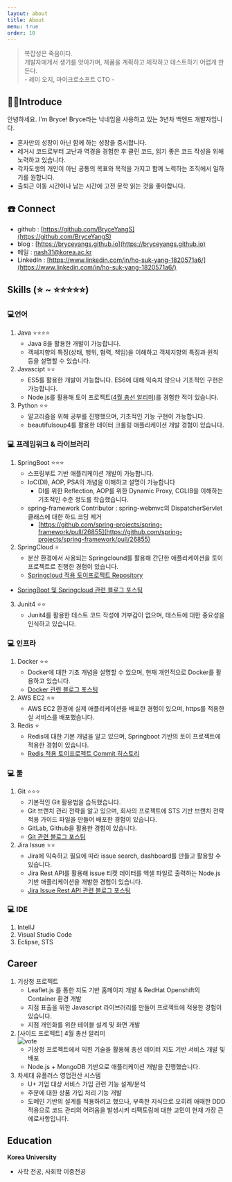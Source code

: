 ```yaml
---
layout: about
title: About
menu: true
order: 10
---
```


> 복잡성은 죽음이다.  
> 개발자에게서 생기를 앗아가며, 제품을 계획하고 제작하고 테스트하기 어렵게 만든다.  
> \- 레이 오지, 마이크로소프트 CTO -

## 🙋🏻Introduce
안녕하세요. I'm Bryce! Bryce라는 닉네임을 사용하고 있는 3년차 백엔드 개발자입니다.  

- 혼자만의 성장이 아닌 함께 하는 성장을 중시합니다.
- 레거시 코드로부터 고난과 역경을 경험한 후 클린 코드, 읽기 좋은 코드 작성을 위해 노력하고 있습니다.
- 각자도생의 개인이 아닌 공통의 목표와 목적을 가지고 함께 노력하는 조직에서 일하기를 원합니다.
- 출퇴근 이동 시간이나 남는 시간에 고전 문학 읽는 것을 좋아합니다.

## ☎️ Connect
- github : [https://github.com/BryceYangS](https://github.com/BryceYangS)
- blog : [https://bryceyangs.github.io](https://bryceyangs.github.io)
- 메일 : nash31@korea.ac.kr
- LinkedIn : [https://www.linkedin.com/in/ho-suk-yang-1820571a6/](https://www.linkedin.com/in/ho-suk-yang-1820571a6/)

## Skills (⭐️ ~ ⭐️⭐️⭐️⭐️⭐️)
### 💻언어
   1. Java ⭐️⭐️⭐️⭐
      - Java 8을 활용한 개발이 가능합니다.
      - 객체지향의 특징(상태, 행위, 협력, 책임)을 이해하고 객체지향의 특징과 원칙 등을 설명할 수 있습니다.
   2. Javascipt ⭐️⭐️
      - ES5를 활용한 개발이 가능합니다. ES6에 대해 익숙치 않으나 기초적인 구현은 가능합니다.
      - Node.js를 활용해 토이 프로젝트([4월 총선 알리미](https://produce300.com))를 경험한 적이 있습니다.
   3. Python ⭐️⭐️
      - 알고리즘을 위해 공부를 진행했으며, 기초적인 기능 구현이 가능합니다.
      - beautifulsoup4를 활용한 데이터 크롤링 애플리케이션 개발 경험이 있습니다.

### 💻 프레임워크 & 라이브러리
   1. SpringBoot ⭐️⭐️⭐️
      - 스프링부트 기반 애플리케이션 개발이 가능합니다.
      - IoC(DI), AOP, PSA의 개념을 이해하고 설명이 가능합니다
         + DI를 위한 Reflection, AOP를 위한 Dynamic Proxy, CGLIB을 이해하는 기초적인 수준 정도를 학습했습니다.
      - spring-framework Contributor : spring-webmvc의 DispatcherServlet 클래스에 대한 하드 코딩 제거
         - [https://github.com/spring-projects/spring-framework/pull/26855](https://github.com/spring-projects/spring-framework/pull/26855)
   2. SpringCloud ⭐️
      - 분산 환경에서 사용되는 Springclound를 활용해 간단한 애플리케이션을 토이 프로젝트로 진행한 경험이 있습니다.
      - [Springcloud 적용 토이프로젝트 Repository](https://github.com/BryceYangS/bank)
      
   - [SpringBoot 및 Springcloud 관련 블로그 포스팅](https://bryceyangs.github.io/tag/study-springboot/)  
   
   3. Junit4 ⭐️⭐️
      - Junit4를 활용한 테스트 코드 작성에 거부감이 없으며, 테스트에 대한 중요성을 인식하고 있습니다.
   
### 💻 인프라
   1. Docker ⭐️⭐️
      - Docker에 대한 기초 개념을 설명할 수 있으며, 현재 개인적으로 Docker를 활용하고 있습니다.
      - [Docker 관련 블로그 포스팅](https://bryceyangs.github.io/tag/study-docker/)
   2. AWS EC2 ⭐️⭐️
      - AWS EC2 환경에 실제 애플리케이션을 배포한 경험이 있으며, https를 적용한 실 서비스를 배포했습니다.
   3. Redis ⭐
      - Redis에 대한 기본 개념을 알고 있으며, Springboot 기반의 토이 프로젝트에 적용한 경험이 있습니다.
      - [Redis 적용 토이프로젝트 Commit 히스토리](https://github.com/BryceYangS/produce300/commit/b4947c70c12c7226a09e69428a935d9467eeeef2)

### 💻 툴
   1. Git ⭐️⭐️⭐️
      - 기본적인 Git 활용법을 습득했습니다.
      - Git 브랜치 관리 전략을 알고 있으며, 회사의 프로젝트에 STS 기반 브랜치 전략 적용 가이드 파일을 만들어 배포한 경험이 있습니다.
      - GitLab, Github을 활용한 경험이 있습니다.
      - [Git 관련 블로그 포스팅](https://bryceyangs.github.io/tag/study-git/)
   2. Jira Issue ⭐️⭐️
      - Jira에 익숙하고 필요에 따라 issue search, dashboard를 만들고 활용할 수 있습니다.
      - Jira Rest API를 활용해 issue 티켓 데이터를 엑셀 파일로 출력하는 Node.js 기반 애플리케이션을 개발한 경험이 있습니다.
      - [Jira Issue Rest API 관련 블로그 포스팅](https://bryceyangs.github.io/study/2020/03/22/Jira-issue-%EC%A1%B0%ED%9A%8C-%EB%B0%8F-%EC%88%98%EC%A0%95/)

### 💻 IDE
   1. IntellJ
   2. Visual Studio Code
   3. Eclipse, STS


## Career
   1. 기상청 프로젝트
      - Leaflet.js 를 통한 지도 기반 홈페이지 개발 & RedHat Openshift의 Container 환경 개발
      - 지점 표출을 위한 Javascript 라이브러리를 만들어 프로젝트에 적용한 경험이 있습니다.
      - 지점 개인화를 위한 테이블 설계 및 화면 개발
   2. [사이드 프로젝트] 4월 총선 알리미  
     ![vote](/assets/img/build/8_Produce300_1.gif)  
      - 기상청 프로젝트에서 익힌 기술을 활용해 총선 데이터 지도 기반 서비스 개발 및 배포
      - Node.js + MongoDB 기반으로 애플리케이션 개발을 진행했습니다.
   3. 차세대 유플러스 영업전산 시스템
      - U+ 기업 대상 서비스 가입 관련 기능 설계/분석
      - 주문에 대한 상품 가입 처리 기능 개발
      - 도메인 기반의 설계를 적용하려고 했으나, 부족한 지식으로 오히려 애매한 DDD 적용으로 코드 관리의 어려움을 발생시켜 리팩토링에 대한 고민이 현재 가장 큰 에로사항입니다.

## Education
**Korea University**
   - 사학 전공, 사회학 이중전공